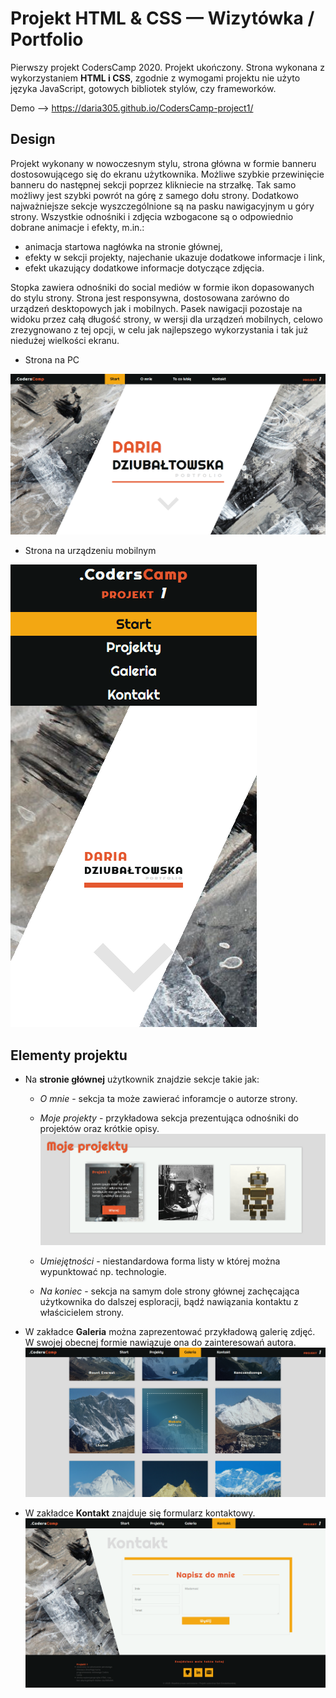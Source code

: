 # Projekt HTML & CSS — Wizytówka / Portfolio
Pierwszy projekt CodersCamp 2020. Projekt ukończony. Strona wykonana z wykorzystaniem **HTML i CSS**, zgodnie z wymogami projektu nie użyto języka JavaScript, gotowych bibliotek stylów, czy frameworków.

Demo --> https://daria305.github.io/CodersCamp-project1/

## Design
Projekt wykonany w nowoczesnym stylu, strona główna w formie banneru dostosowującego się do ekranu użytkownika. Możliwe szybkie przewinięcie banneru do następnej sekcji poprzez klikniecie na strzałkę. Tak samo możliwy jest szybki powrót na górę z samego dołu strony. Dodatkowo najważniejsze sekcje wyszczególnione są na pasku nawigacyjnym u góry strony. Wszystkie odnośniki i zdjęcia wzbogacone są o odpowiednio dobrane animacje i efekty, m.in.:
 - animacja startowa nagłówka na stronie głównej,
 - efekty w sekcji projekty, najechanie ukazuje dodatkowe informacje i link,
 - efekt ukazujący dodatkowe informacje dotyczące zdjęcia.

Stopka zawiera odnośniki do social mediów w formie ikon dopasowanych do stylu strony. Strona jest responsywna, dostosowana zarówno do urządzeń desktopowych jak i mobilnych. Pasek nawigacji pozostaje na widoku przez całą długość strony, w wersji dla urządzeń mobilnych, celowo zrezygnowano z tej opcji, w celu jak najlepszego wykorzystania i tak już niedużej wielkości ekranu.

 - Strona na PC

![./.github/images/main-page.png](./.github/images/main-page.png)

 - Strona na urządzeniu mobilnym

![./.github/images/mobile.png](./.github/images/mobile.png)

## Elementy projektu
 - Na **stronie głównej** użytkownik znajdzie sekcje takie jak: 

    - *O mnie* - sekcja ta może zawierać inforamcje o autorze strony.
    
    - *Moje projekty* - przykładowa sekcja prezentująca odnośniki do projektów oraz krótkie opisy.
    ![./.github/images/projects.png](./.github/images/projects.png)

    - *Umiejętności* - niestandardowa forma listy w której można wypunktować np. technologie.

    - *Na koniec* - sekcja na samym dole strony głównej zachęcająca użytkownika do dalszej esploracji, bądź nawiązania kontaktu z właścicielem strony.

 - W zakładce **Galeria** można zaprezentować przykładową galerię zdjęć. W swojej obecnej formie nawiązuje ona do zainteresowań autora.
  ![./.github/images/gallery.png](./.github/images/gallery.png)

 - W zakładce **Kontakt** znajduje się formularz kontaktowy.
 ![./.github/images/main-page.png](./.github/images/contact.png)


